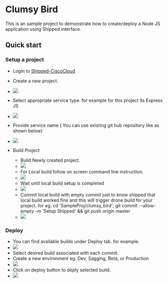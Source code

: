 Clumsy Bird
===========

This is an sample project to demonstrate how to create/deploy a Node JS application using Shipped interface.

## Quick start

### Setup a project
- Login to [Shipped-CiscoCloud](http://ciscocloud.github.io/)
- Create a new project.
- ![](https://github.com/CiscoCloud/clumsy-bird/blob/Deploy/images/createproject.png)

- Select appropriate service type. for example for this project its Express JS
- ![](https://github.com/CiscoCloud/clumsy-bird/blob/Deploy/images/selectservice.png)
- Provide service name ( You can use existing git hub repository like as shown below)
- ![](https://github.com/CiscoCloud/clumsy-bird/blob/Deploy/images/selectrepo.png)
- Build Project 
  - Build Newly created project.
  - ![](https://github.com/CiscoCloud/clumsy-bird/blob/Deploy/images/buildproject.png)
  - For Local build follow on screen command line instruction.
  - ![](https://github.com/CiscoCloud/clumsy-bird/blob/Deploy/images/buildlocal.png)
  - Wait until local build setup is completed 
  - ![](https://github.com/CiscoCloud/clumsy-bird/blob/Deploy/images/buildstatus.png)
  - Commit local build with empty commit just to know shipped that local build worked fine and this will trigger drone build for your project.
  for eg. cd 'SampleProj/clumsy_bird'; git commit --allow-empty -m 'Setup Shipped' && git push origin master
  - ![](https://github.com/CiscoCloud/clumsy-bird/blob/Deploy/images/pushbuild.png)

### Deploy
- You can find available builds under Deploy tab. for example. 
- ![](https://github.com/CiscoCloud/clumsy-bird/blob/Deploy/images/selectbuild.png)
- Select desired build associated with each commit.
- Create a new environment eg. Dev, Sagging, Beta, or Production 
- ![](https://github.com/CiscoCloud/clumsy-bird/blob/Deploy/images/newenv.png)
- Click on deploy button to deply selected build.
- ![](https://github.com/CiscoCloud/clumsy-bird/blob/Deploy/images/deploy.png)
